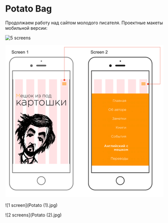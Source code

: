 # Potato Bag

Продолжаем работу над сайтом молодого писателя. Проектные макеты мобильной версии:

![5 screens](Untilted.jpg)

![2 screens](Potato.jpg)

![1 screen](Potato (1).jpg)

![2 screens](Potato (2).jpg)
